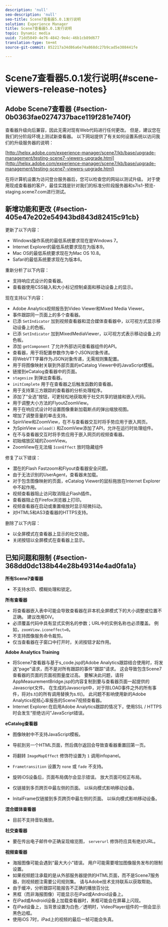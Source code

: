 ```yaml
---
description: 'null'
seo-description: 'null'
seo-title: Scene7查看器5.0.1发行说明
solution: Experience Manager
title: Scene7查看器5.0.1发行说明
topic: Dynamic media
uuid: 71dd5049-4e76-4842-9e4c-46b1cb89d677
translation-type: tm+mt
source-git-commit: 852217a34d86a6e74a868dc27b9cad5e308441fe

---
```



# Scene7查看器5.0.1发行说明{#scene-viewers-release-notes}

## Adobe Scene7查看器 {#section-0b0363fae0274737bace119f281e740f}

查看器升级向后兼容，因此无需对现有Web代码进行任何更改。 但是，建议您在我们的分阶段环境上测试新查看器。 以下网站提供了有关如何设置系统以访问我们的升级服务器的说明：

[http://helpx.adobe.com/experience-manager/scene7/kb/base/upgrade-management/testing-scene7-viewers-upgrade.html](http://helpx.adobe.com/experience-manager/scene7/kb/base/upgrade-management/testing-scene7-viewers-upgrade.html)

在将计算机设置为访问登台服务器后，您可以检查您的网站以测试升级。 对于使用现成查看器的客户，最佳实践是针对我们的标准分阶段服务器和s7is1-预览-staging.scene7.com进行测试。

## 新增功能和更改 {#section-405e47e202e54943bd843d82415c91cb}

更新了以下内容：

* Windows操作系统的最低系统要求现在是Windows 7。
* Internet Explorer的最低系统要求现在为版本9。
* Mac OS的最低系统要求现在为Mac OS 10.8。
* Safari的最低系统要求现在为版本6。

重新分析了以下内容：

* 支持响应式设计的查看器。
* 查看器使用CSS输入和大小标记控制桌面和移动设备上的显示。

现在支持以下内容：

* Adobe Analytics视频报告到Video Viewer和Mixed Media Viewer。
* 事件跟踪同一页面上的多个查看器。
* 已添 `SetIndicator` 加到视频查看器和混合媒体查看器中，以可视方式显示移动设备上的色板。
* 已添 `SetIndicator` 加到MixedMediaViewer，以可视方式表示移动设备上的色板。
* 添加 `getComponent` 了允许外部访问查看器组件的API。
* 查看器，用于将配置参数作为单个JSON对象传递。
* 将WebVTT字幕作为JSON对象传递，无需规则集配置。
* 用于将图像映射关联到外部页面的eCatalog Viewer中的JavaScript模板。
* 链接到eCatalog查看器中的页面。
* `stagesize` 到弹出查看器。
* `initComplete` 用于在查看器之后触发函数的查看器。
* 用于支持第三方跟踪的查看器的分析处理程序。
* 添加了“全选”按钮，可更轻松地获取用于社交共享的链接和嵌入代码。
* 用于调整大小方法的FlyoutZoomView。
* 用于在响应式设计时设置图像重新加载断点的弹出缩放视图。
* 增加了调整音量的单击支持。
* SpinView和ZoomView，在不与查看器交互时将手势应用于嵌入网页。
* 为SpinView `unload()` 和ZoomView添加了API，允许在运行时处理组件。
* 在不与查看器交互时将手势应用于嵌入网页的视频查看器。
* 初始缩放区域的ZoomView。
* ZoomView在无法缩 `IconEffect` 放时隐藏组件

修复了以下错误：

* 潜在的Flash Fastzoom和Flyout查看器安全问题。
* 由于无法识别的UserAgent，查看器未加载。
* 对于包含图像映射的页面，eCatalog Viewer的鼠标拖放在Internet Explorer中不起作用。
* 视频查看器阻止访问取消阻止Flash插件。
* 查看器阻止在Firefox浏览器上打印。
* 视频查看器在启动或重置缩放时显示轻微抖动。
* 对HTML5和AS3查看器的HTTPS支持。

删除了以下内容：

* 以全屏模式在查看器上显示的社交功能。
* 关闭按钮以全屏模式在查看器上显示。

## 已知问题和限制 {#section-368dd0dc138b44e28b49314e4ad0fa1a}

**所有Scene7查看器**

* 不支持水印、模糊处理和锁定。

**所有查看器**

* 将查看器嵌入表中可能会导致查看器在非本机全屏模式下的大小调整或位置不正确。 建议改用DIV。
* 必须覆盖代码中具有显式实例名的参数；URL中的实例名称也必须覆盖。 例如，`zoomView.iconeffect=0`。
* 不支持图像服务命令裁剪。
* 仅当查看器在子窗口中打开时，关闭按钮才起作用。

**Adobe Analytics Training**

* 将Scene7查看器与基于s_code.jsp的Adobe Analytics跟踪结合使用时，将发送“page”请求，而不是对所有跟踪的事件“跟踪”请求。 这会导致包含Scene7查看器的页面的页面视图量度过高。 要解决此问题，请将AppMeasurementBridge.jsp的内容复制到要与查看器页面一起提供的Javascript文件。 在生成的Javascript中，对于除LOAD事件之外的所有事件，将对s.t()的所有调用替换为s.tl()。 此问题不影响使用新的Adobe Analytics视频心率报告的Scene7视频查看器。
* Internet Explorer:在启用Adobe Analytics跟踪的情况下，使用SSL / HTTPS时会发生“拒绝访问”JavaScript错误。

**eCatalog查看器**

* 图像映射中不支持JavaScript模板。
* 导航到另一个HTML页面，然后偶尔返回会导致查看器重置回第一页。
* 将翻转 `ImageMapEffect` 修饰符设置为 `1` 调用infopanel。

* `Frametransition` 设置为 `none` 或 `fade` 不支持。

* 旋转iOS设备后，页面布局偶尔会显示错误。 放大页面可校正布局。
* 仅链接到多页跨页中最左侧的页面。 以纵向模式影响移动设备。
* InitalFrame仅链接到多页跨页中最左侧的页面。 以纵向模式影响移动设备。

**混合媒体查看器**

* 目前不支持音轨播放。

**社交查看器**

* 要在传出电子邮件中正确呈现缩览图， `serverurl` 修饰符应具有绝对URL。

**视频查看器**

* 海报图像可能会遇到“最大大小”错误。 用户可能需要增加图像服务发布的限制设置。
* 如果视频题注承载的是从外部服务器提供的HTML页面，而不是Scene7服务器，则视频题注需要公司规则集。 请与Adobe技术支持联系以获取帮助。
* 由于缓冲，分析跟踪可能报告不正确的播放百分比
* 黑框（而非海报图像）可能显示在iPad或Android设备上。
* 在iPad或Android设备上加载查看器时，黑框可能会在屏幕上闪现。
* 在iPad设备上，当背景设置为白色／透明时，VideoPlayer组件的一侧会显示黑色边框。
* 使用iOS 7时，iPad上的视频的最后一帧可能会失真。

